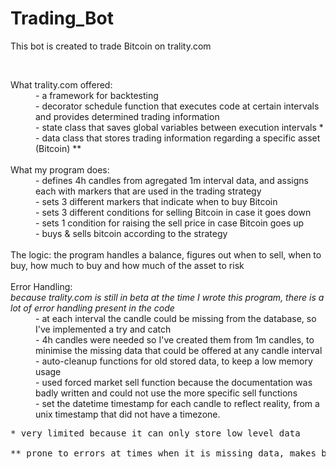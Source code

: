 # Trading_Bot
This bot is created to trade Bitcoin on trality.com

<br>

<dl>
  <dt> What trality.com offered:</dt>
  <dd> - a framework for backtesting</dd>
  <dd> - decorator schedule function that executes code at certain intervals and provides determined trading information</dd>
  <dd> - state class that saves global variables between execution intervals *</dd>
  <dd> - data class that stores trading information regarding a specific asset (Bitcoin) **</dd>
<br>   
   
  <dt> What my program does:</dt>
  <dd> - defines 4h candles from agregated 1m interval data, and assigns each with markers that are used in the trading strategy</dd>
  <dd> - sets 3 different markers that indicate when to buy Bitcoin</dd>
  <dd> - sets 3 different conditions for selling Bitcoin in case it goes down</dd>
  <dd> - sets 1 condition for raising the sell price in case Bitcoin goes up</dd>
  <dd> - buys & sells bitcoin according to the strategy</dd>
  
  <br>
  
  <dt> The logic: the program handles a balance, figures out when to sell, when to buy, how much to buy and how much of the asset to risk</dt>
  
  <br>
  
  <dt> Error Handling:</dt>
  <i>because trality.com is still in beta at the time I wrote this program, there is a lot of error handling present in the code</i>
  <dd> - at each interval the candle could be missing from the database, so I've implemented a try and catch</dd>
  <dd> - 4h candles were needed so I've created them from 1m candles, to minimise the missing data that could be offered at any candle interval</dd>
  <dd> - auto-cleanup functions for old stored data, to keep a low memory usage</dd>
  <dd> - used forced market sell function because the documentation was badly written and could not use the more specific sell functions</dd>
  <dd> - set the datetime timestamp for each candle to reflect reality, from a unix timestamp that did not have a timezone.</dd>
</dl> 

<footer> 
  <pre>
* very limited because it can only store low level data<br>
** prone to errors at times when it is missing data, makes backtesting very difficult
  </pre>
</footer>
